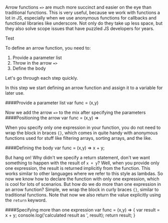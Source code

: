 Arrow functions `=>` are much more succinct and easier on the eye than traditional functions. This is very useful, because we work with functions a lot in JS, especially when we use anonymous functions for callbacks and functional libraries like underscore. Not only do they take up less space, but they also solve scope issues that have puzzled JS developers for years.

Test

To define an arrow function, you need to:

1. Provide a parameter list
2. Throw in the arrow `=>`
3. Define the body

Let's go through each step quickly.

In this step we start defining an arrow function and assign it to a variable for later use.

####Provide a parameter list
	var func = (x,y)

Now we add the arrow `=>` to the mix after specifying the parameters
####Positioning the arrow
	var func = (x,y) =>

When you specify only one expression in your function, you do not need to wrap the block in braces `{}`, which comes in quite handy with anonymous functions used for stuff like filtering arrays, sorting arrays, and the like.

####Defining the body
	var func = (x,y) => x + y;

But hang on! Why didn't we specify a return statement, don't we want something to happen with the result of `x + y`? Well, when you provide only one expression, the result is returned implicitly from the function. This works similar to other languages where we refer to this style as lambdas. So now we know how to declare the function with only one expression, which is cool for lots of scenarios. But how do we do more than one expression in an arrow function? Simple, we wrap the block in curly braces `{}`, similar to traditional functions. Note that now we also return the value explicitly using the `return` keyword.

####Specifying more than one expression
	var func = (x,y) => {
		var result = x + y;
		console.log('calculated result as ', result);
		return result;
	}


